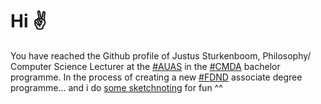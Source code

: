 # Hi ✌

You have reached the Github profile of Justus Sturkenboom, Philosophy/ Computer Science Lecturer at the [#AUAS](https://www.amsterdamuas.com/) in the [#CMDA](https://www.cmd-amsterdam.nl/english/) bachelor programme. In the process of creating a new [#FDND](https://fdnd.nl/) associate degree programme... and i do [some sketchnoting](https://twitter.com/ju5tu5) for fun ^^



<!--
**ju5tu5/ju5tu5** is a ✨ _special_ ✨ repository because its `README.md` (this file) appears on your GitHub profile.

Here are some ideas to get you started:

- 🔭 I’m currently working on ...
- 🌱 I’m currently learning ...
- 👯 I’m looking to collaborate on ...
- 🤔 I’m looking for help with ...
- 💬 Ask me about ...
- 📫 How to reach me: ...
- 😄 Pronouns: ...
- ⚡ Fun fact: ...
-->
